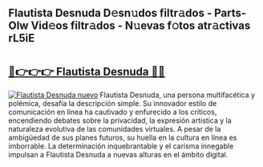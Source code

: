 ## Flautista Desnuda D𝚎sn𝚞dos filtr𝚊dos - Parts-OIw Vid𝚎os filtr𝚊dos - N𝚞evas f𝚘tos atr𝚊ctivas rL5iE

# <h2><a href="http://mbaat0.tromn.icu/?c=Flautista+Desnuda">🔗👉👉👉 Flautista Desnuda 🔗🔗</a></h2>

[![Flautista Desnuda nuevo](https://i.imgur.com/pEAQMta.gif)](http://mbaat0.tromn.icu/?c=Flautista+Desnuda)
Flautista Desnuda, una persona multifacética y polémica, desafía la descripción simple. Su innovador estilo de comunicación en línea ha cautivado y enfurecido a los críticos, encendiendo debates sobre la privacidad, la expresión artística y la naturaleza evolutiva de las comunidades virtuales. A pesar de la ambigüedad de sus planes futuros, su huella en la cultura en línea es imborrable. La determinación inquebrantable y el carisma innegable impulsan a Flautista Desnuda a nuevas alturas en el ámbito digital.
